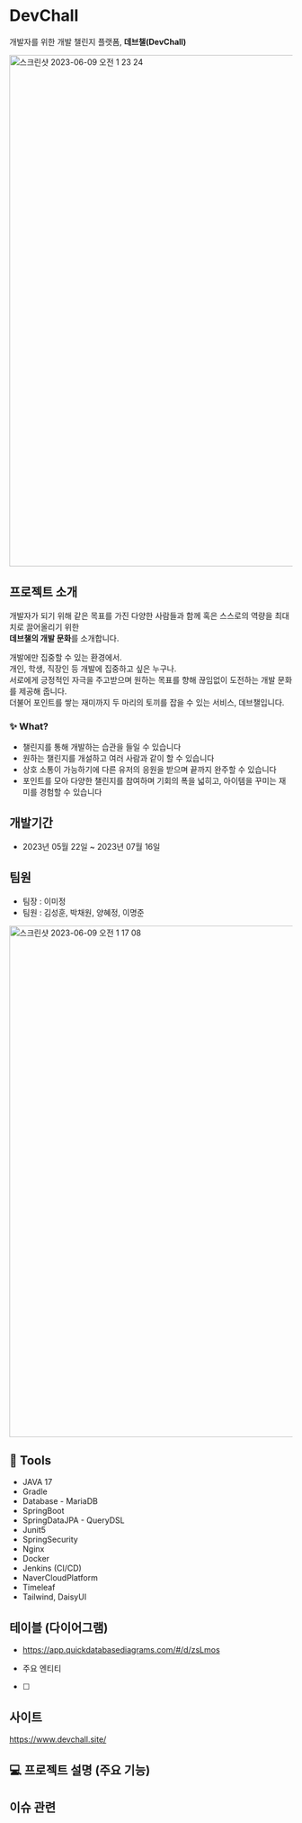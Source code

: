 # DevChall

개발자를 위한 개발 챌린지 플랫폼, **데브챌(DevChall)**

<img width="908" alt="스크린샷 2023-06-09 오전 1 23 24" src="https://github.com/Lion-Project15/DevChall/assets/82140052/f59a42b7-081e-4599-bb5b-3fdd26bd120c">


## 프로젝트 소개

개발자가 되기 위해 같은 목표를 가진 다양한 사람들과 함께 혹은 스스로의 역량을 최대치로 끌어올리기 위한   
**데브챌의 개발 문화**를 소개합니다.


개발에만 집중할 수 있는 환경에서.  
개인, 학생, 직장인 등 개발에 집중하고 싶은 누구나.  
서로에게 긍정적인 자극을 주고받으며 원하는 목표를 향해 끊임없이 도전하는 개발 문화를 제공해 줍니다.  
더불어 포인트를 쌓는 재미까지 두 마리의 토끼를 잡을 수 있는 서비스, 데브챌입니다.  

### ✨ What?
- 챌린지를 통해 개발하는 습관을 들일 수 있습니다  
- 원하는 챌린지를 개설하고 여러 사람과 같이 할 수 있습니다  
- 상호 소통이 가능하기에 다른 유저의 응원을 받으며 끝까지 완주할 수 있습니다  
- 포인트를 모아 다양한 챌린지를 참여하며 기회의 폭을 넓히고, 아이템을 꾸미는 재미를 경험할 수 있습니다  
 
## 개발기간
- 2023년 05월 22일 ~ 2023년 07월 16일

## 팀원  
- 팀장 : 이미정
- 팀원 : 김성훈, 박채원, 양혜정, 이명준

<img width="908" alt="스크린샷 2023-06-09 오전 1 17 08" src="https://github.com/Lion-Project15/DevChall/assets/82140052/101129e9-a0de-4497-8376-026ca0d77df7">

## 🔧 Tools 
- JAVA 17
- Gradle
- Database - MariaDB
- SpringBoot
- SpringDataJPA - QueryDSL
- Junit5
- SpringSecurity
- Nginx
- Docker
- Jenkins (CI/CD)
- NaverCloudPlatform
- Timeleaf
- Tailwind, DaisyUI

## 테이블 (다이어그램)
- https://app.quickdatabasediagrams.com/#/d/zsLmos

- 주요 엔티티 

- [ ] 

## 사이트
https://www.devchall.site/

##  💻  프로젝트 설명 (주요 기능)




## 이슈 관련
